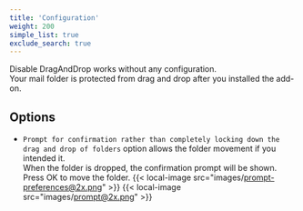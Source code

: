 ```yaml
---
title: 'Configuration'
weight: 200
simple_list: true
exclude_search: true
---
```


Disable DragAndDrop works without any configuration.<br>
Your mail folder is protected from drag and drop after you installed the add-on.

## Options

-   `Prompt for confirmation rather than completely locking down the drag and drop of folders` option allows the folder movement if you intended it.<br />
    When the folder is dropped, the confirmation prompt will be shown. Press OK to move the folder.
    {{< local-image src="images/prompt-preferences@2x.png" >}}
    {{< local-image src="images/prompt@2x.png" >}}
